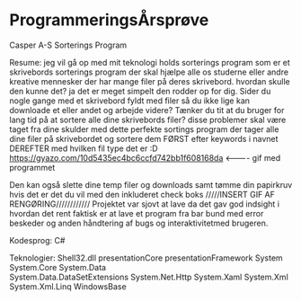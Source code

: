 # ProgrammeringsÅrsprøve
Casper A-S Sorterings Program

Resume:
jeg vil gå op med mit teknologi holds sorterings program som er et skrivebords sorterings program der skal hjælpe alle os studerne eller andre kreative mennesker der har mange filer på deres skrivebord.
hvordan skulle den kunne det? ja det er meget simpelt den rodder op for dig.
Sider du nogle gange med et skrivebord fyldt med filer så du ikke lige kan downloade et eller andet og arbejde videre?
Tænker du tit at du bruger for lang tid på at sortere alle dine skrivebords filer?
disse problemer skal være taget fra dine skulder med dette perfekte sortings program der tager alle dine filer på skrivebordet og sortere dem FØRST efter keywords i navnet DEREFTER med hvilken fil type det er :D
https://gyazo.com/10d5435ec4bc6ccfd742bb1f608168da <---- gif med programmet

Den kan også slette dine temp filer og downloads samt tømme din papirkruv hvis det er det du vil med den inkluderet check boks
/////INSERT GIF AF RENGØRING////////////
Projektet var sjovt at lave da det gav god indsight i hvordan det rent faktisk er at lave et program fra bar bund med error beskeder og anden håndtering af bugs og interaktivitetmed brugeren.

Kodesprog:
C#

Teknologier: 
Shell32.dll
presentationCore
presentationFramework
System
System.Core
System.Data    
System.Data.DataSetExtensions
System.Net.Http
System.Xaml
System.Xml
System.Xml.Linq
WindowsBase

